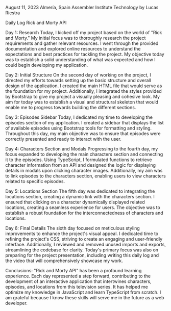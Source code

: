 August 11, 2023
Almería, Spain
Assembler Institute Technology
by Lucas Riestra



Daily Log
Rick and Morty API


Day 1: Research 
Today, I kicked off my project based on the world of "Rick and Morty." My initial focus was to thoroughly research the project requirements and gather relevant resources.
I went through the provided documentation and explored online resources to understand the expectations and best practices for tackling the project.
My objective today was to establish a solid understanding of what was expected and how I could begin developing my application.


Day 2: Initial Structure
On the second day of working on the project, I directed my efforts towards setting up the basic structure and overall design of the application.
I created the main HTML file that would serve as the foundation for my project. Additionally, I integrated the styles provided by Bootstrap to give my project a visually pleasing and cohesive look.
My aim for today was to establish a visual and structural skeleton that would enable me to progress towards building the different sections.


Day 3: Episodes Sidebar
Today, I dedicated my time to developing the episodes section of my application.
I created a sidebar that displays the list of available episodes using Bootstrap tools for formatting and styling.
Throughout this day, my main objective was to ensure that episodes were correctly presented and ready to interact with the user.


Day 4: Characters Section and Modals
Progressing to the fourth day, my focus expanded to developing the main characters section and connecting it to the episodes.
Using TypeScript, I formulated functions to retrieve character information from an API and designed the logic for displaying details in modals upon clicking character images.
Additionally, my aim was to link episodes to the characters section, enabling users to view characters related to specific episodes.


Day 5: Locations Section
The fifth day was dedicated to integrating the locations section, creating a dynamic link with the characters section.
I ensured that clicking on a character dynamically displayed related locations, creating a seamless experience for users.
The objective was to establish a robust foundation for the interconnectedness of characters and locations.


Day 6: Final Details
The sixth day focused on meticulous styling improvements to enhance the project's visual appeal.
I dedicated time to refining the project's CSS, striving to create an engaging and user-friendly interface.
Additionally, I reviewed and removed unused imports and exports, streamlining the codebase for clarity.
Today's primary focus was also on preparing for the project presentation, including writing this daily log and the video that will comprehensively showcase my work.


Conclusions:
"Rick and Morty API" has been a profound learning experience.
Each day represented a step forward, contributing to the development of an interactive application that intertwines characters, episodes, and locations from this television series.
It has helped me optimize my knowledge in JavaScript and learn TypeScript from scratch. I am grateful because I know these skills will serve me in the future as a web developer.

